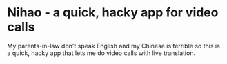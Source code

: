 # Nihao - a quick, hacky app for video calls
My parents-in-law don't speak English and my Chinese is terrible so this is a quick, hacky app that lets me do video calls with live translation.
